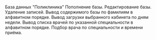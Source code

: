 База данных "Поликлиника"
Пополнение базы.
Редактирование базы.
Удаление записей.
Вывод содержимого базы по фамилиям в алфавитном порядке.
Вывод загрузки выбранного кабинета по дням недели.
Вывод списка врачей по указанной специальности в алфавитном порядке.
Подбор врача по специальности и времени приёма.
